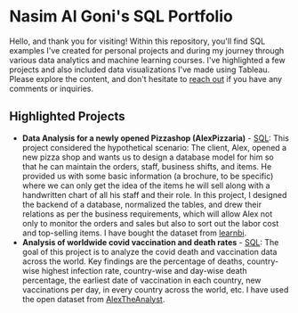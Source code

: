 # Nasim Al Goni's SQL Portfolio


Hello, and thank you for visiting! Within this repository, you'll find SQL examples I've created for personal projects and during my journey through various data analytics and machine learning courses. I've highlighted a few projects and also included data visualizations I've made using Tableau. Please explore the content, and don't hesitate to [reach out](https://www.linkedin.com/in/nasim-a-goni/) if you have any comments or inquiries.

## Highlighted Projects
* **Data Analysis for a newly opened Pizzashop (AlexPizzaria)** - [SQL](https://github.com/NasimShourav/SQL-Project/blob/main/Alex_Pizzaria.sql): This project considered the hypothetical scenario: The client, Alex, opened a new pizza shop and wants us to design a database model for him so that he can maintain the orders, staff, business shifts, and items. He provided us with some basic information (a brochure, to be specific) where we can only get the idea of the items he will sell along with a handwritten chart of all his staff and their role.
  In this project, I designed the backend of a database, normalized the tables, and drew their relations as per the business requirements, which will allow Alex not only to monitor the orders and sales but also to sort out the labor cost and top-selling items. I have bought the dataset from [learnbi](https://learnbi.online/).  
* **Analysis of worldwide covid vaccination and death rates** - [SQL](https://github.com/NasimShourav/SQL-Project/blob/main/Covid-death-and-Vac-Analysis.sql): The goal of this project is to analyze the covid death and vaccination data across the world. Key findings are the percentage of deaths, country-wise highest infection rate, country-wise and day-wise death percentage, the earliest date of vaccination in each country, new vaccinations per day, in every country across the world, etc. I have used the open dataset from [AlexTheAnalyst](https://github.com/AlexTheAnalyst/PortfolioProjects).

